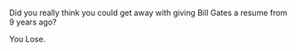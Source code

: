 Did you really think you could get away with giving Bill Gates a resume from 9 years ago? 

You Lose.